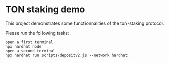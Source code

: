 # TON staking demo

This project demonstrates some functionnalities of the ton-staking protocol.

Please run the following tasks:

```shell
open a first terminal
npx hardhat node
open a second terminal
npx hardhat run scripts/depositV2.js --network hardhat
```
